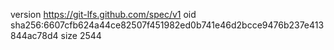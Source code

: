 version https://git-lfs.github.com/spec/v1
oid sha256:6607cfb624a44ce82507f451982ed0b741e46d2bcce9476b237e413844ac78d4
size 2544
